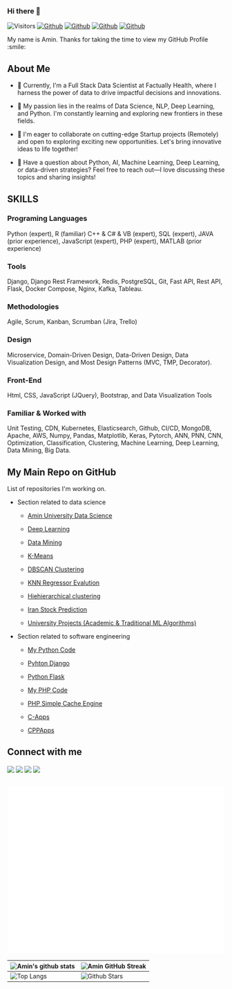 ### Hi there 👋

![Visitors](https://api.visitorbadge.io/api/visitors?path=https%3A%2F%2Fgithub.com%2Faminzayer%2Faminzayer&countColor=%23263759&style=plastic)
[![Github](https://img.shields.io/github/stars/Devs-Dungeon?style=social)](https://github.com/aminzayer)
[![Github](https://img.shields.io/github/followers/aminzayer?style=social)](https://github.com/aminzayer) 
[![Github](https://img.shields.io/github/stars/aminzayer?style=social)](https://github.com/aminzayer/aminzayer)
[![Github](https://img.shields.io/github/watchers/aminzayer/aminzayer?style=social)](https://github.com/aminzayer/aminzayer)

<div size='20px'> My name is Amin. Thanks for taking the time to view my GitHub Profile :smile: 
</div>

<h2>About Me</h2>

- 🔭 Currently, I'm a Full Stack Data Scientist at Factually Health, where I harness the power of data to drive impactful decisions and innovations.

- 🌱 My passion lies in the realms of Data Science, NLP, Deep Learning, and Python. I'm constantly learning and exploring new frontiers in these fields.

- 👯 I'm eager to collaborate on cutting-edge Startup projects (Remotely) and open to exploring exciting new opportunities. Let's bring innovative ideas to life together!

- 💬 Have a question about Python, AI, Machine Learning, Deep Learning, or data-driven strategies? Feel free to reach out—I love discussing these topics and sharing insights!

<h2> SKILLS </h2>

<h3> Programing Languages </h3>
Python (expert), R (familiar) C++ & C# & VB (expert), SQL (expert),  JAVA (prior experience), JavaScript (expert), PHP (expert), MATLAB (prior experience)

<h3>Tools</h3>
Django, Django Rest Framework, Redis, PostgreSQL, Git, Fast API, Rest API,  Flask, Docker Compose, Nginx, Kafka, Tableau.

<h3>Methodologies</h3>
Agile, Scrum, Kanban, Scrumban (Jira, Trello)

<h3>Design</h3>
Microservice, Domain-Driven Design, Data-Driven Design, Data Visualization Design, and Most Design Patterns (MVC, TMP, Decorator).

<h3>Front-End</h3>
Html, CSS, JavaScript (JQuery), Bootstrap, and Data Visualization Tools

<h3>Familiar & Worked with</h3>
Unit Testing, CDN, Kubernetes, Elasticsearch, Github, CI/CD, MongoDB, Apache, AWS, Numpy, Pandas, Matplotlib, Keras, Pytorch, ANN, PNN, CNN, Optimization, Classification, Clustering, Machine Learning, Deep Learning, Data Mining, Big Data.


<h2> My Main Repo on GitHub </h2>

List of repositories I'm working on.

- Section related to data science

    - <a href = 'https://github.com/aminzayer/Amin-University-Data-Science'>Amin University Data Science</a>

    - <a href = 'https://github.com/aminzayer/Deep-Learning'>Deep Learning</a>

    - <a href = 'https://github.com/aminzayer/Data-Mining'>Data Mining</a>

    - <a href = 'https://github.com/aminzayer/K-Means'>K-Means</a>

    - <a href = 'https://github.com/aminzayer/DBSCAN-Clustering-Python'>DBSCAN Clustering</a>

    - <a href = 'https://github.com/aminzayer/KNN-Regressor-Evalution'>KNN Regressor Evalution</a>

    - <a href = 'https://github.com/aminzayer/Hiehierarchical-clustering'>Hiehierarchical clustering</a>

    - <a href = 'https://github.com/aminzayer/Iran-Stock-Prediction'>Iran Stock Prediction</a>


    - <a href = 'https://github.com/aminzayer/University-Projects'>University Projects (Academic & Traditional ML Algorithms)</a>

- Section related to software engineering 

    - <a href = 'https://github.com/aminzayer/My-Python-Code'>My Python Code</a>

    - <a href = 'https://github.com/aminzayer/Pyhton-Django'>Pyhton Django</a>

    - <a href = 'https://github.com/aminzayer/Python-Flask'>Python Flask</a>

    - <a href = 'https://github.com/aminzayer/My-PHP-Code'>My PHP Code</a>

    - <a href = 'https://github.com/aminzayer/PHP-Simple-Cache-Engine'>PHP Simple Cache Engine</a>

    - <a href = 'https://github.com/aminzayer/C-Apps'>C-Apps</a>

    - <a href = 'https://github.com/aminzayer/CPPApps'>CPPApps</a>


<h2> Connect with me </h2>
<a href = 'https://www.linkedin.com/in/aminzayeromali'> <img width = '32px' align= 'center' src="https://raw.githubusercontent.com/rahulbanerjee26/githubAboutMeGenerator/main/icons/linked-in-alt.svg"/></a> 
<a href = 'https://twitter.com/AminZayeromali'> <img width = '32px' align= 'center' src="https://raw.githubusercontent.com/rahulbanerjee26/githubAboutMeGenerator/main/icons/twitter.svg"/></a> 
<a href = 'https://aminzayer.ir/'> <img width = '32px' align= 'center' src="https://raw.githubusercontent.com/rahulbanerjee26/githubAboutMeGenerator/main/icons/portfolio.png"/></a> 
<a href = 'https://www.github.com/aminzayer'> <img width = '32px' align= 'center' src="https://raw.githubusercontent.com/rahulbanerjee26/githubAboutMeGenerator/main/icons/github.svg"/></a>
<br>
<br>

![Metrics](https://raw.githubusercontent.com/aminzayer/aminzayer/main/github-metrics.svg)

![Amin's github stats](https://github-readme-stats.vercel.app/api?username=aminzayer&show_icons=true&theme=tokyonight) | ![Amin GitHub Streak](https://github-readme-streak-stats.herokuapp.com/?user=aminzayer&theme=tokyonight) |
| --- | --- |
| ![Top Langs](https://github-readme-stats.vercel.app/api/top-langs/?username=aminzayer&theme=tokyonight) | ![Github Stars](https://github-readme-stats.vercel.app/api?username=aminzayer&show_icons=true&locale=en&count_private=true&hide_rank=true&custom_title=My%20GitHub%20Stats&disable_animations=true&theme=tokyonight) |
